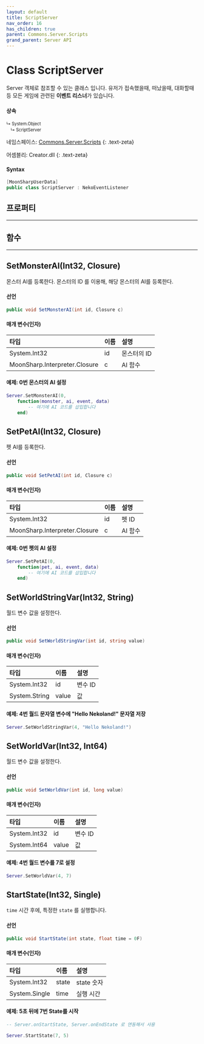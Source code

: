 ```yaml
---
layout: default
title: ScriptServer
nav_order: 16
has_children: true
parent: Commons.Server.Scripts
grand_parent: Server API
---
```


<!-- 아래에 문서 작성 -->

# Class ScriptServer 
Server 객체로 참조할 수 있는 클래스 입니다. 유저가 접속했을때, 떠났을때, 대화할때 등 모든 게임에 관련된 **이벤트 리스너**가 있습니다.

#### 상속

<div class="code-example" markdown="1" style = "font-size:0.8em;">
↳ System.Object<br/>
　↳ ScriptServer
</div>

네임스페이스: [Commons.Server.Scripts](../)
{: .text-zeta}

어셈블리: Creator.dll
{: .text-zeta}

#### Syntax
```cs
[MoonSharpUserData]
public class ScriptServer : NekoEventListener
```

## 프로퍼티
---

## 함수
---


## SetMonsterAI(Int32, Closure)
몬스터 AI를 등록한다. 몬스터의 ID 를 이용해, 해당 몬스터의 AI를 등록한다.

#### 선언
```cs
public void SetMonsterAI(int id, Closure c)
```

#### 매개 변수(인자)

|타입|이름|설명|
|:-|:-|:-|
|System.Int32|id|몬스터의 ID|
|MoonSharp.Interpreter.Closure|c|AI 함수|

#### 예제: 0번 몬스터의 AI 설정
```lua
Server.SetMonsterAI(0,
    function(monster, ai, event, data)
        -- 여기에 AI 코드를 삽입합니다
    end)
```

## SetPetAI(Int32, Closure)
펫 AI를 등록한다.

#### 선언
```cs
public void SetPetAI(int id, Closure c)
```

#### 매개 변수(인자)

|타입|이름|설명|
|:-|:-|:-|
|System.Int32|id|펫 ID|
|MoonSharp.Interpreter.Closure|c|AI 함수|

#### 예제: 0번 펫의 AI 설정
```lua
Server.SetPetAI(0,
    function(pet, ai, event, data)
        -- 여기에 AI 코드를 삽입합니다
    end)
```

## SetWorldStringVar(Int32, String)
월드 변수 값을 설정한다.

#### 선언
```cs
public void SetWorldStringVar(int id, string value)
```

#### 매개 변수(인자)

|타입|이름|설명|
|:-|:-|:-|
|System.Int32|id|변수 ID|
|System.String|value|값|

#### 예제: 4번 월드 문자열 변수에 "Hello Nekoland!" 문자열 저장
```lua
Server.SetWorldStringVar(4, "Hello Nekoland!")
```

## SetWorldVar(Int32, Int64)
월드 변수 값을 설정한다.

#### 선언
```cs
public void SetWorldVar(int id, long value)
```

#### 매개 변수(인자)

|타입|이름|설명|
|:-|:-|:-|
|System.Int32|id|변수 ID|
|System.Int64|value|값|

#### 예제: 4번 월드 변수를 7로 설정
```lua
Server.SetWorldVar(4, 7)
```

## StartState(Int32, Single)
`time` 시간 후에, 특정한 `state` 를 실행합니다.

#### 선언
```cs
public void StartState(int state, float time = 0F)
```

#### 매개 변수(인자)

|타입|이름|설명|
|:-|:-|:-|
|System.Int32|state|state 숫자|
|System.Single|time|실행 시간|

#### 예제: 5초 뒤에 7번 State를 시작
```lua
-- Server.onStartState, Server.onEndState 로 연동해서 사용

Server.StartState(7, 5)
```
